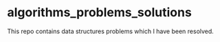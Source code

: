 # algorithms_problems_solutions
This repo contains data structures problems which I have been resolved.

